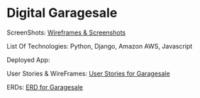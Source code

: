 # Digital Garagesale

ScreenShots:
[Wireframes & Screenshots](https://github.com/matfarb/garagesale/tree/master/screenshots)

List Of Technologies:
Python, Django, Amazon AWS, Javascript

Deployed App:



User Stories & WireFrames:
[User Stories for Garagesale](https://trello.com/invite/b/T6bbpyhl/fef41874786617f7d4577ec1f8f3fec3/project-3-store)

ERDs:
[ERD for Garagesale](https://drive.google.com/file/d/15Beb0iv2eiUgyA8rOpA_dk8-8WBBWWEN/view?usp=sharing)
